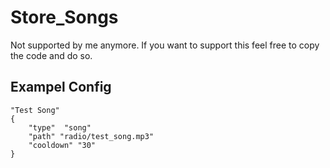 # Store_Songs

Not supported by me anymore. If you want to support this feel free to copy the code and do so.

## Exampel Config
```
"Test Song"
{
	"type"	"song"
	"path" "radio/test_song.mp3"
	"cooldown" "30"
}
```
